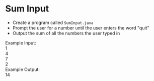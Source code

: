 # Sum Input

- Create a program called `SumInput.java`
- Prompt the user for a number until the user enters the word "quit"
- Output the sum of all the numbers the user typed in

Example Input:<br/>
1<br/>
4<br/>
7<br/>
2<br/>
Example Output:<br/>
14
